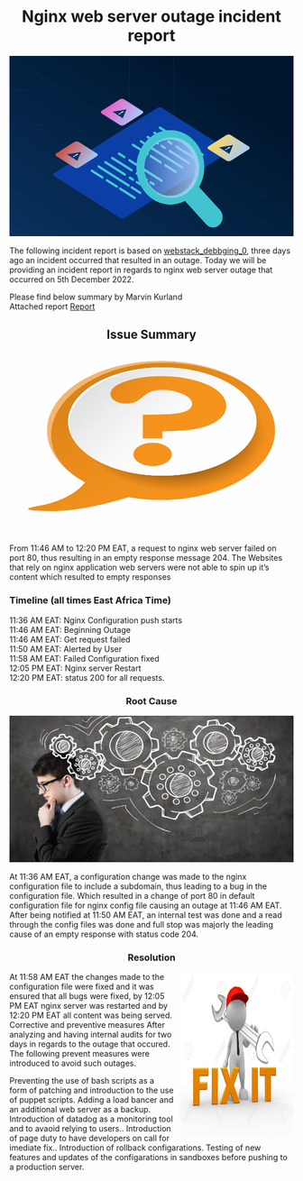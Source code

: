 <h1 align="center">Nginx web server outage incident report </h1>

<img alt="drawing" style="width:100%;height:320px;" src="https://github.com/bugemarvin/alx-system_engineering-devops/blob/master/0x19-postmortem/postmt.png" />

The following incident report is based on <a href="https://github.com/bugemarvin/alx-system_engineering-devops/blob/master/0x0D-web_stack_debugging_0/README.md">webstack_debbging_0</a>, three days ago an incident occurred that resulted in an outage. Today we will be providing an incident report in regards to nginx web server outage that occurred on 5th December 2022.

Please find below summary by Marvin Kurland\
Attached report <a href="https://docs.google.com/document/d/1hjxHD3vorEpkQZ7wVLA8D0upO_coRysT6DGUzhu8EP8/edit?usp=sharing">Report</a>

## <p align="center"> Issue Summary </p>

<img src="https://github.com/bugemarvin/alx-system_engineering-devops/blob/master/0x19-postmortem/QA1.png" alt="Image" style="width:100%;height:320px;" />
 
From 11:46 AM to 12:20 PM  EAT, a request to nginx web server failed on port 80, thus resulting in an empty response message 204. The Websites that rely on nginx application web servers were not able to spin up it’s content which resulted to empty responses 

### Timeline (all times East Africa Time)

11:36 AM EAT: Nginx Configuration push starts\
11:46 AM EAT: Beginning Outage\
11:46 AM EAT: Get request failed\
11:50 AM EAT: Alerted by User\
11:58 AM EAT: Failed Configuration fixed\
12:05 PM EAT: Nginx server Restart\
12:20 PM EAT: status 200 for all requests. 

### <p align="center"> Root Cause</p>

<img style="height:260px;width:100%" src="https://github.com/bugemarvin/alx-system_engineering-devops/blob/master/0x19-postmortem/postmt1.png" />

At 11:36 AM EAT, a configuration change was made to the nginx configuration file to include a subdomain, thus leading to a bug in the configuration file. Which resulted in a change of port 80 in default configuration file for nginx config file causing an outage at 11:46 AM EAT. After being notified at 11:50 AM EAT, an internal test was done and a read through the config files was done and full stop was majorly the leading cause of an empty response with status code 204.


### <p align="center"> Resolution </p>

<img alt="Image" style="height: 290px;width: 40%;display: block;float: right;margin-left: 11px;" src="https://github.com/bugemarvin/alx-system_engineering-devops/blob/master/0x19-postmortem/fix%20it.png" />

At 11:58 AM EAT the changes made to the configuration file were fixed and it was ensured that all bugs were fixed, by 12:05 PM EAT nginx server was restarted and by 12:20 PM EAT all content was being served.
Corrective and preventive measures
After analyzing and having internal audits for two days in regards to the outage that occured.
The following prevent measures were introduced to avoid such outages.

Preventing the use of bash scripts as a form of patching and introduction to the use of puppet scripts.
Adding a load bancer and an additional web server as a backup.
Introduction of datadog as a monitoring tool and to avaoid relying  to users..
Introduction of page duty to have developers on call for imediate fix..
Introduction of rollback configarations.
Testing of new features and updates of the configarations in sandboxes before pushing to a production server.
